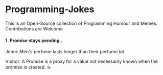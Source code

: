 # Programming-Jokes
This is an Open-Source collection of Programming Humour and Memes.
Contributions are Welcome

#### 1. Promise stays pending..
Jenni: Men's perfume lasts longer than their perfume lol  

Vibhor: A Promise is a proxy for a value not necessarily known when the promise is created. ☕

